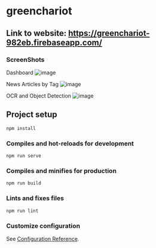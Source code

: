 # greenchariot

## Link to website: https://greenchariot-982eb.firebaseapp.com/

### ScreenShots

Dashboard
![image](https://user-images.githubusercontent.com/54022757/124532509-4bc04900-de43-11eb-90dd-6ad759dead3e.png)

News Articles by Tag
![image](https://user-images.githubusercontent.com/54022757/124532559-61ce0980-de43-11eb-9e08-45c621e72dba.png)

OCR and Object Detection
![image](https://user-images.githubusercontent.com/54022757/124532930-123c0d80-de44-11eb-8da6-cc1d7d4e74c3.png)


## Project setup
```
npm install
```

### Compiles and hot-reloads for development
```
npm run serve
```

### Compiles and minifies for production
```
npm run build
```

### Lints and fixes files
```
npm run lint
```

### Customize configuration
See [Configuration Reference](https://cli.vuejs.org/config/).
